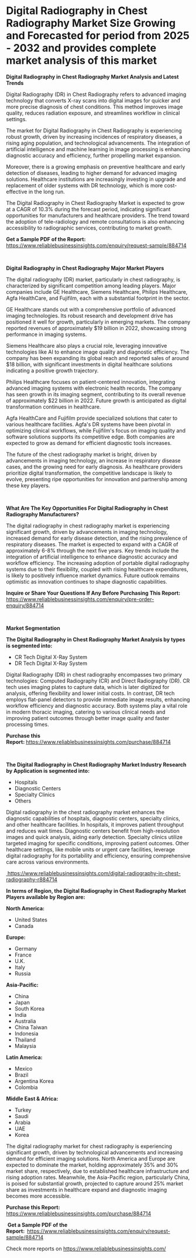 <p><h1>Digital Radiography in Chest Radiography Market Size Growing and Forecasted for period from 2025 - 2032 and provides complete market analysis of this market</h1></p><p><strong>Digital Radiography in Chest Radiography Market Analysis and Latest Trends</strong></p>
<p><p>Digital Radiography (DR) in Chest Radiography refers to advanced imaging technology that converts X-ray scans into digital images for quicker and more precise diagnosis of chest conditions. This method improves image quality, reduces radiation exposure, and streamlines workflow in clinical settings. </p><p>The market for Digital Radiography in Chest Radiography is experiencing robust growth, driven by increasing incidences of respiratory diseases, a rising aging population, and technological advancements. The integration of artificial intelligence and machine learning in image processing is enhancing diagnostic accuracy and efficiency, further propelling market expansion. </p><p>Moreover, there is a growing emphasis on preventive healthcare and early detection of diseases, leading to higher demand for advanced imaging solutions. Healthcare institutions are increasingly investing in upgrade and replacement of older systems with DR technology, which is more cost-effective in the long run. </p><p>The Digital Radiography in Chest Radiography Market is expected to grow at a CAGR of 10.3% during the forecast period, indicating significant opportunities for manufacturers and healthcare providers. The trend toward the adoption of tele-radiology and remote consultations is also enhancing accessibility to radiographic services, contributing to market growth.</p></p>
<p><strong>Get a Sample PDF of the Report:&nbsp;</strong> <a href="https://www.reliablebusinessinsights.com/enquiry/request-sample/884714?utm_campaign=1950&utm_medium=2&utm_source=Github&utm_content=ia&utm_term=04032025&utm_id=digital-radiography-in-chest-radiography">https://www.reliablebusinessinsights.com/enquiry/request-sample/884714</a></p>
<p>&nbsp;</p>
<p><strong>Digital Radiography in Chest Radiography Major Market Players</strong></p>
<p><p>The digital radiography (DR) market, particularly in chest radiography, is characterized by significant competition among leading players. Major companies include GE Healthcare, Siemens Healthcare, Philips Healthcare, Agfa HealthCare, and Fujifilm, each with a substantial footprint in the sector.</p><p>GE Healthcare stands out with a comprehensive portfolio of advanced imaging technologies. Its robust research and development drive has positioned it well for growth, particularly in emerging markets. The company reported revenues of approximately $19 billion in 2022, showcasing strong performance in imaging systems.</p><p>Siemens Healthcare also plays a crucial role, leveraging innovative technologies like AI to enhance image quality and diagnostic efficiency. The company has been expanding its global reach and reported sales of around $18 billion, with significant investments in digital healthcare solutions indicating a positive growth trajectory.</p><p>Philips Healthcare focuses on patient-centered innovation, integrating advanced imaging systems with electronic health records. The company has seen growth in its imaging segment, contributing to its overall revenue of approximately $22 billion in 2022. Future growth is anticipated as digital transformation continues in healthcare.</p><p>Agfa HealthCare and Fujifilm provide specialized solutions that cater to various healthcare facilities. Agfa's DR systems have been pivotal in optimizing clinical workflows, while Fujifilm's focus on imaging quality and software solutions supports its competitive edge. Both companies are expected to grow as demand for efficient diagnostic tools increases.</p><p>The future of the chest radiography market is bright, driven by advancements in imaging technology, an increase in respiratory disease cases, and the growing need for early diagnosis. As healthcare providers prioritize digital transformation, the competitive landscape is likely to evolve, presenting ripe opportunities for innovation and partnership among these key players.</p></p>
<p>&nbsp;</p>
<p><strong>What Are The Key Opportunities For Digital Radiography in Chest Radiography Manufacturers?</strong></p>
<p><p>The digital radiography in chest radiography market is experiencing significant growth, driven by advancements in imaging technology, increased demand for early disease detection, and the rising prevalence of respiratory diseases. The market is expected to expand with a CAGR of approximately 6-8% through the next five years. Key trends include the integration of artificial intelligence to enhance diagnostic accuracy and workflow efficiency. The increasing adoption of portable digital radiography systems due to their flexibility, coupled with rising healthcare expenditures, is likely to positively influence market dynamics. Future outlook remains optimistic as innovation continues to shape diagnostic capabilities.</p></p>
<p><strong>Inquire or Share Your Questions If Any Before Purchasing This Report:</strong> <a href="https://www.reliablebusinessinsights.com/enquiry/pre-order-enquiry/884714?utm_campaign=1950&utm_medium=2&utm_source=Github&utm_content=ia&utm_term=04032025&utm_id=digital-radiography-in-chest-radiography">https://www.reliablebusinessinsights.com/enquiry/pre-order-enquiry/884714</a></p>
<p>&nbsp;</p>
<p><strong>Market Segmentation</strong></p>
<p><strong>The Digital Radiography in Chest Radiography Market Analysis by types is segmented into:</strong></p>
<p><ul><li>CR Tech Digital X-Ray System</li><li>DR Tech Digital X-Ray System</li></ul></p>
<p><p>Digital Radiography (DR) in chest radiography encompasses two primary technologies: Computed Radiography (CR) and Direct Radiography (DR). CR tech uses imaging plates to capture data, which is later digitized for analysis, offering flexibility and lower initial costs. In contrast, DR tech employs flat-panel detectors to provide immediate image results, enhancing workflow efficiency and diagnostic accuracy. Both systems play a vital role in modern thoracic imaging, catering to various clinical needs and improving patient outcomes through better image quality and faster processing times.</p></p>
<p><strong>Purchase this Report:&nbsp;</strong><a href="https://www.reliablebusinessinsights.com/purchase/884714?utm_campaign=1950&utm_medium=2&utm_source=Github&utm_content=ia&utm_term=04032025&utm_id=digital-radiography-in-chest-radiography">https://www.reliablebusinessinsights.com/purchase/884714</a></p>
<p>&nbsp;</p>
<p><strong>The Digital Radiography in Chest Radiography Market Industry Research by Application is segmented into:</strong></p>
<p><ul><li>Hospitals</li><li>Diagnostic Centers</li><li>Specialty Clinics</li><li>Others</li></ul></p>
<p><p>Digital radiography in the chest radiography market enhances the diagnostic capabilities of hospitals, diagnostic centers, specialty clinics, and other healthcare facilities. In hospitals, it improves patient throughput and reduces wait times. Diagnostic centers benefit from high-resolution images and quick analysis, aiding early detection. Specialty clinics utilize targeted imaging for specific conditions, improving patient outcomes. Other healthcare settings, like mobile units or urgent care facilities, leverage digital radiography for its portability and efficiency, ensuring comprehensive care across various environments.</p></p>
<p><a href="https://www.reliablebusinessinsights.com/digital-radiography-in-chest-radiography-r884714?utm_campaign=1950&utm_medium=2&utm_source=Github&utm_content=ia&utm_term=04032025&utm_id=digital-radiography-in-chest-radiography">&nbsp;https://www.reliablebusinessinsights.com/digital-radiography-in-chest-radiography-r884714</a></p>
<p><strong>In terms of Region, the Digital Radiography in Chest Radiography Market Players available by Region are:</strong></p>
<p>
    <p> <strong> North America: </strong>
        <ul>
            <li>United States</li>
            <li>Canada</li>
        </ul>
        </p> 
    <p> <strong> Europe: </strong>
        <ul>
            <li>Germany</li>
            <li>France</li>
            <li>U.K.</li>
            <li>Italy</li>
            <li>Russia</li>
        </ul>
        </p> 
    <p> <strong> Asia-Pacific: </strong>
        <ul>
            <li>China</li>
            <li>Japan</li>
            <li>South Korea</li>
            <li>India</li>
            <li>Australia</li>
            <li>China Taiwan</li>
            <li>Indonesia</li>
            <li>Thailand</li>
            <li>Malaysia</li>
        </ul>
        </p> 
    <p> <strong> Latin America: </strong>
        <ul>
            <li>Mexico</li>
            <li>Brazil</li>
            <li>Argentina Korea</li>
            <li>Colombia</li>
        </ul>
        </p> 
    <p> <strong> Middle East & Africa: </strong>
        <ul>
            <li>Turkey</li>
            <li>Saudi</li>
            <li>Arabia</li>
            <li>UAE</li>
            <li>Korea</li>
        </ul>
    </p>
    </p>
<p><p>The digital radiography market for chest radiography is experiencing significant growth, driven by technological advancements and increasing demand for efficient imaging solutions. North America and Europe are expected to dominate the market, holding approximately 35% and 30% market share, respectively, due to established healthcare infrastructure and rising adoption rates. Meanwhile, the Asia-Pacific region, particularly China, is poised for substantial growth, projected to capture around 25% market share as investments in healthcare expand and diagnostic imaging becomes more accessible.</p></p>
<p><strong>Purchase this Report: </strong><a href="https://www.reliablebusinessinsights.com/purchase/884714?utm_campaign=1950&utm_medium=2&utm_source=Github&utm_content=ia&utm_term=04032025&utm_id=digital-radiography-in-chest-radiography">https://www.reliablebusinessinsights.com/purchase/884714</a></p>
<p>&nbsp;<strong>Get a Sample PDF of the Report:&nbsp;&nbsp;</strong><a href="https://www.reliablebusinessinsights.com/enquiry/request-sample/884714?utm_campaign=1950&utm_medium=2&utm_source=Github&utm_content=ia&utm_term=04032025&utm_id=digital-radiography-in-chest-radiography">https://www.reliablebusinessinsights.com/enquiry/request-sample/884714</a></p>
<p><strong></strong></p>
<p>Check more reports on <a href="https://www.reliablebusinessinsights.com/?utm_campaign=1950&utm_medium=2&utm_source=Github&utm_content=ia&utm_term=04032025&utm_id=digital-radiography-in-chest-radiography">https://www.reliablebusinessinsights.com/</a></p>